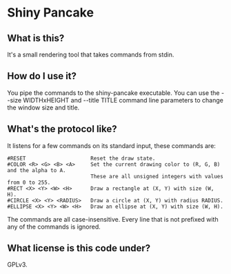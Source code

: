 Shiny Pancake
=============

What is this?
-------------

It's a small rendering tool that takes commands from stdin.

How do I use it?
----------------

You pipe the commands to the shiny-pancake executable. You can use the --size WIDTHxHEIGHT
and --title TITLE command line parameters to change the window size and title.

What's the protocol like?
-------------------------

It listens for a few commands on its standard input, these commands are:

    #RESET                     Reset the draw state.
    #COLOR <R> <G> <B> <A>     Set the current drawing color to (R, G, B) and the alpha to A.
                               These are all unsigned integers with values from 0 to 255.
    #RECT <X> <Y> <W> <H>      Draw a rectangle at (X, Y) with size (W, H).
    #CIRCLE <X> <Y> <RADIUS>   Draw a circle at (X, Y) with radius RADIUS.
    #ELLIPSE <X> <Y> <W> <H>   Draw an ellipse at (X, Y) with size (W, H).

The commands are all case-insensitive.
Every line that is not prefixed with any of the commands is ignored.

What license is this code under?
--------------------------------

GPLv3.
